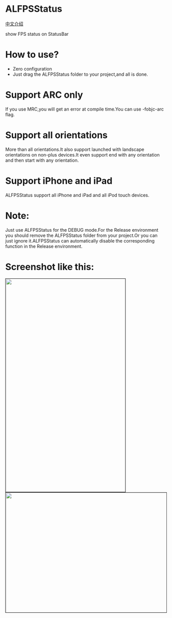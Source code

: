 # ALFPSStatus
[中文介绍](README_Chinese.md)

show FPS status on StatusBar

# How to use?
* Zero configuration
* Just drag the ALFPSStatus folder to your project,and all is done.

# Support ARC only
If you use MRC,you will get an error at compile time.You can use -fobjc-arc flag.
# Support all orientations
More than all orientations.It also support launched with landscape orientations on non-plus devices.It even support end with any orientation and then start with any orientation.
# Support iPhone and iPad
ALFPSStatus support all iPhone and iPad and all iPod touch devices.
# Note:
Just use ALFPSStatus for the DEBUG mode.For the Release environment you should remove the ALFPSStatus folder from your project.Or you can just ignore it.ALFPSStatus can automatically disable the corresponding function in the Release environment. 
# Screenshot like this:

<img src="resources/screenshot.png" width="375" height="667" border="1">
<img src="resources/screenshot1.png" width="667" height="375" border="1">
